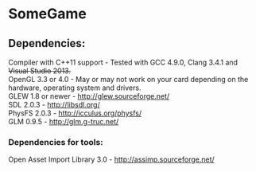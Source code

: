 SomeGame
========

## Dependencies:

Compiler with C++11 support - Tested with GCC 4.9.0, Clang 3.4.1 and ~~Visual Studio 2013.~~  
OpenGL 3.3 or 4.0 - May or may not work on your card depending on the hardware, operating system and drivers.  
GLEW 1.8 or newer - http://glew.sourceforge.net/  
SDL 2.0.3 - http://libsdl.org/  
PhysFS 2.0.3 - http://icculus.org/physfs/  
GLM 0.9.5 - http://glm.g-truc.net/  

### Dependencies for tools:
Open Asset Import Library 3.0 - http://assimp.sourceforge.net/  
